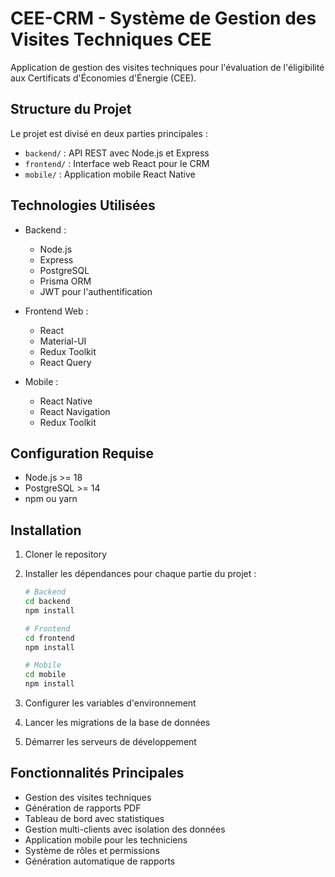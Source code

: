 # CEE-CRM - Système de Gestion des Visites Techniques CEE

Application de gestion des visites techniques pour l'évaluation de l'éligibilité aux Certificats d'Économies d'Énergie (CEE).

## Structure du Projet

Le projet est divisé en deux parties principales :

- `backend/` : API REST avec Node.js et Express
- `frontend/` : Interface web React pour le CRM
- `mobile/` : Application mobile React Native

## Technologies Utilisées

- Backend :
  - Node.js
  - Express
  - PostgreSQL
  - Prisma ORM
  - JWT pour l'authentification

- Frontend Web :
  - React
  - Material-UI
  - Redux Toolkit
  - React Query

- Mobile :
  - React Native
  - React Navigation
  - Redux Toolkit

## Configuration Requise

- Node.js >= 18
- PostgreSQL >= 14
- npm ou yarn

## Installation

1. Cloner le repository
2. Installer les dépendances pour chaque partie du projet :
   ```bash
   # Backend
   cd backend
   npm install

   # Frontend
   cd frontend
   npm install

   # Mobile
   cd mobile
   npm install
   ```

3. Configurer les variables d'environnement
4. Lancer les migrations de la base de données
5. Démarrer les serveurs de développement

## Fonctionnalités Principales

- Gestion des visites techniques
- Génération de rapports PDF
- Tableau de bord avec statistiques
- Gestion multi-clients avec isolation des données
- Application mobile pour les techniciens
- Système de rôles et permissions
- Génération automatique de rapports
